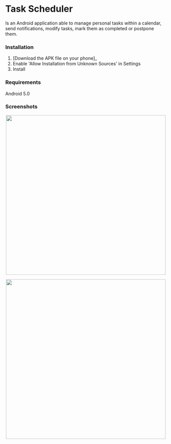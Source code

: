 # Task Scheduler
Is an Android application able to manage personal tasks within a calendar, send notifications, modify tasks, mark them as completed or postpone them.
### Installation
1. [Download the APK file on your phone]_
2. Enable 'Allow Installation from Unknown Sources' in Settings
3. Install
### Requirements
Android 5.0

### Screenshots
<img src="https://i.postimg.cc/MTWLTNpf/Screenshot-1569410478.png" 
    height="500" style="display: block;margin-left: auto;margin-right: auto;">
    
<img src="https://i.postimg.cc/rFSY1qRR/Screenshot-1569410467.png" 
    height="500" style="display: block;margin-left: auto;margin-right: auto;">
